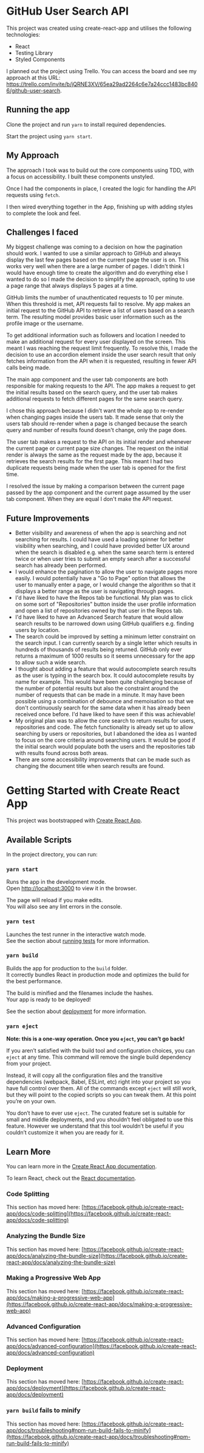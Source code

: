 # GitHub User Search API

This project was created using create-react-app and utilises the following technologies:

-   React
-   Testing Library
-   Styled Components

I planned out the project using Trello. You can access the board and see my approach at this URL: https://trello.com/invite/b/jQRNE3XV/65ea29ad2264c6e7a24ccc1483bc8406/github-user-search.

## Running the app

Clone the project and run `yarn` to install required dependencies.

Start the project using `yarn start`.

## My Approach

The approach I took was to build out the core components using TDD, with a focus on accessibility. I built these components unstyled.

Once I had the components in place, I created the logic for handling the API requests using `fetch`.

I then wired everything together in the App, finishing up with adding styles to complete the look and feel.

## Challenges I faced

My biggest challenge was coming to a decision on how the pagination should work. I wanted to use a similar approach to GitHub and always display the last few pages based on the current page the user is on. This works very well when there are a large number of pages. I didn't think I would have enough time to create the algorithm and do everything else I wanted to do so I made the decision to simplify the approach, opting to use a page range that always displays 5 pages at a time.

GitHub limits the number of unauthenticated requests to 10 per minute. When this threshold is met, API requests fail to resolve. My app makes an initial request to the GitHub API to retrieve a list of users based on a search term. The resulting model provides basic user information such as the profile image or the username.

To get additional information such as followers and location I needed to make an additional request for every user displayed on the screen. This meant I was reaching the request limit frequently. To resolve this, I made the decision to use an accordion element inside the user search result that only fetches information from the API when it is requested, resulting in fewer API calls being made.

The main app component and the user tab components are both responsible for making requests to the API. The app makes a request to get the initial results based on the search query, and the user tab makes additional requests to fetch different pages for the same search query.

I chose this approach because I didn't want the whole app to re-render when changing pages inside the users tab. It made sense that only the users tab should re-render when a page is changed because the search query and number of results found doesn't change, only the page does.

The user tab makes a request to the API on its initial render and whenever the current page or current page size changes. The request on the initial render is always the same as the request made by the app, because it retrieves the search results for the first page. This meant I had two duplicate requests being made when the user tab is opened for the first time.

I resolved the issue by making a comparison between the current page passed by the app component and the current page assumed by the user tab component. When they are equal I don't make the API request.

## Future Improvements

-   Better visibility and awareness of when the app is searching and not searching for results. I could have used a loading spinner for better visibility when searching, and I could have provided better UX around when the search is disabled e.g. when the same search term is entered twice or when user tries to submit an empty search after a successful search has already been performed.
-   I would enhance the pagination to allow the user to navigate pages more easily. I would potentially have a "Go to Page" option that allows the user to manually enter a page, or I would change the algorithm so that it displays a better range as the user is navigating through pages.
-   I'd have liked to have the Repos tab be functional. My plan was to click on some sort of "Repositories" button inside the user profile information and open a list of repositories owned by that user in the Repos tab.
-   I'd have liked to have an Advanced Search feature that would allow search results to be narrowed down using GitHub qualifiers e.g. finding users by location.
-   The search could be improved by setting a minimum letter constraint on the search input. I can currently search by a single letter which results in hundreds of thousands of results being returned. GitHub only ever returns a maximum of 1000 results so it seems unnecessary for the app to allow such a wide search.
-   I thought about adding a feature that would autocomplete search results as the user is typing in the search box. It could autocomplete results by name for example. This would have been quite challenging because of the number of potential results but also the constraint around the number of requests that can be made in a minute. It may have been possible using a combination of debounce and memoisation so that we don't continuously search for the same data when it has already been received once before. I'd have liked to have seen if this was achievable!
-   My original plan was to allow the core search to return results for users, repositories and code. The fetch functionality is already set up to allow searching by users or repositories, but I abandoned the idea as I wanted to focus on the core criteria around searching users. It would be good if the initial search would populate both the users and the repositories tab with results found across both areas.
-   There are some accessibility improvements that can be made such as changing the document title when search results are found.

# Getting Started with Create React App

This project was bootstrapped with [Create React App](https://github.com/facebook/create-react-app).

## Available Scripts

In the project directory, you can run:

### `yarn start`

Runs the app in the development mode.\
Open [http://localhost:3000](http://localhost:3000) to view it in the browser.

The page will reload if you make edits.\
You will also see any lint errors in the console.

### `yarn test`

Launches the test runner in the interactive watch mode.\
See the section about [running tests](https://facebook.github.io/create-react-app/docs/running-tests) for more information.

### `yarn build`

Builds the app for production to the `build` folder.\
It correctly bundles React in production mode and optimizes the build for the best performance.

The build is minified and the filenames include the hashes.\
Your app is ready to be deployed!

See the section about [deployment](https://facebook.github.io/create-react-app/docs/deployment) for more information.

### `yarn eject`

**Note: this is a one-way operation. Once you `eject`, you can’t go back!**

If you aren’t satisfied with the build tool and configuration choices, you can `eject` at any time. This command will remove the single build dependency from your project.

Instead, it will copy all the configuration files and the transitive dependencies (webpack, Babel, ESLint, etc) right into your project so you have full control over them. All of the commands except `eject` will still work, but they will point to the copied scripts so you can tweak them. At this point you’re on your own.

You don’t have to ever use `eject`. The curated feature set is suitable for small and middle deployments, and you shouldn’t feel obligated to use this feature. However we understand that this tool wouldn’t be useful if you couldn’t customize it when you are ready for it.

## Learn More

You can learn more in the [Create React App documentation](https://facebook.github.io/create-react-app/docs/getting-started).

To learn React, check out the [React documentation](https://reactjs.org/).

### Code Splitting

This section has moved here: [https://facebook.github.io/create-react-app/docs/code-splitting](https://facebook.github.io/create-react-app/docs/code-splitting)

### Analyzing the Bundle Size

This section has moved here: [https://facebook.github.io/create-react-app/docs/analyzing-the-bundle-size](https://facebook.github.io/create-react-app/docs/analyzing-the-bundle-size)

### Making a Progressive Web App

This section has moved here: [https://facebook.github.io/create-react-app/docs/making-a-progressive-web-app](https://facebook.github.io/create-react-app/docs/making-a-progressive-web-app)

### Advanced Configuration

This section has moved here: [https://facebook.github.io/create-react-app/docs/advanced-configuration](https://facebook.github.io/create-react-app/docs/advanced-configuration)

### Deployment

This section has moved here: [https://facebook.github.io/create-react-app/docs/deployment](https://facebook.github.io/create-react-app/docs/deployment)

### `yarn build` fails to minify

This section has moved here: [https://facebook.github.io/create-react-app/docs/troubleshooting#npm-run-build-fails-to-minify](https://facebook.github.io/create-react-app/docs/troubleshooting#npm-run-build-fails-to-minify)

